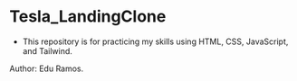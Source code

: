 # Tesla_LandingClone
- This repository is for practicing my skills using HTML, CSS, JavaScript, and Tailwind.

Author: Edu Ramos.
